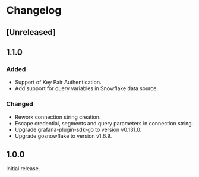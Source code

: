 # Changelog

## [Unreleased]

## 1.1.0

### Added
- Support of Key Pair Authentication.
- Add support for query variables in Snowflake data source.

### Changed
- Rework connection string creation.
- Escape credential, segments and query parameters in connection string.
- Upgrade grafana-plugin-sdk-go to version v0.131.0.
- Upgrade gosnowflake to version v1.6.9.

## 1.0.0

Initial release.
